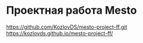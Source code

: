 # Проектная работа Mesto

https://github.com/KozlovDS/mesto-project-ff.git
https://kozlovds.github.io/mesto-project-ff/
